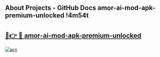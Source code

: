 ## About Projects - GitHub Docs amor-ai-mod-apk-premium-unlocked !4m54t

# <h2><a href="https://andorid.site?title=amor-ai-mod-apk-premium-unlocked&ref=19M">🔗👉 🔴 amor-ai-mod-apk-premium-unlocked</a></h2>

[![acn](https://github.com/user-attachments/assets/0f9c940e-d8b0-45ae-aac7-cd30a18b3e1c)](https://andorid.site?title=amor-ai-mod-apk-premium-unlocked&ref=19M)
